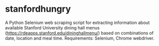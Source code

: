 # stanfordhungry
A Python Selenium web scraping script for extracting information about available Stanford University dining hall menus (https://rdeapps.stanford.edu/dininghallmenu/) based on combinations of date, location and meal time. 
Requirements: Selenium, Chrome webdriver.
